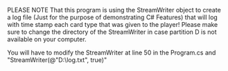 PLEASE NOTE That this program is using the StreamWriter object to create a log file (Just for the purpose of demonstrating C# Features) that will log with time stamp each card type that was given to the player! Please make sure to change the directory of the StreamWriter in case partition D is not available on your computer.

You will have to modify the StreamWriter at line 50 in the Program.cs and 
"StreamWriter(@"D:\log.txt", true)"
